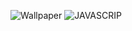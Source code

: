 ![Wallpaper](https://user-images.githubusercontent.com/38568147/120246509-d14e4900-c246-11eb-98ce-c0be687f92cf.png)
![JAVASCRIP](https://img.shields.io/badge/JavaScript-F7DF1E?style=for-the-badge&logo=javascript&logoColor=black)

